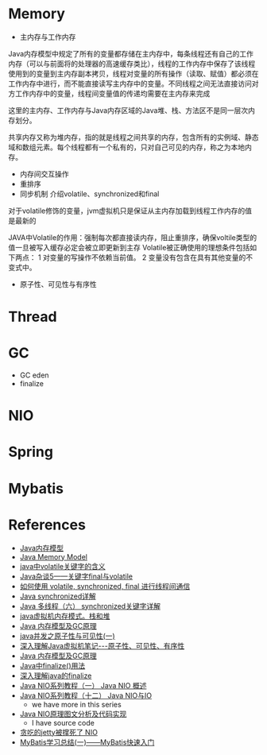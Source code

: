 # Memory

 - 主内存与工作内存

Java内存模型中规定了所有的变量都存储在主内存中，每条线程还有自己的工作内存（可以与前面将的处理器的高速缓存类比），线程的工作内存中保存了该线程使用到的变量到主内存副本拷贝，线程对变量的所有操作（读取、赋值）都必须在工作内存中进行，而不能直接读写主内存中的变量。不同线程之间无法直接访问对方工作内存中的变量，线程间变量值的传递均需要在主内存来完成

这里的主内存、工作内存与Java内存区域的Java堆、栈、方法区不是同一层次内存划分。

共享内存又称为堆内存，指的就是线程之间共享的内存，包含所有的实例域、静态域和数组元素。每个线程都有一个私有的，只对自己可见的内存，称之为本地内存。

 - 内存间交互操作
 - 重排序
 - 同步机制
 介绍volatile、synchronized和final
 
 对于volatile修饰的变量，jvm虚拟机只是保证从主内存加载到线程工作内存的值是最新的
 
 JAVA中Volatile的作用：强制每次都直接读内存，阻止重排序，确保voltile类型的值一旦被写入缓存必定会被立即更新到主存
 Volatile被正确使用的理想条件包括如下两点：
 1 对变量的写操作不依赖当前值。
 2 变量没有包含在具有其他变量的不变式中。
 
 - 原子性、可见性与有序性

# Thread

# GC

 - GC eden
 - finalize

# NIO

# Spring

# Mybatis

# References

 - [Java内存模型](http://www.cnblogs.com/nexiyi/p/java_memory_model_and_thread.html)
 - [Java Memory Model](http://tutorials.jenkov.com/java-concurrency/java-memory-model.html)
 - [java中volatile关键字的含义](http://www.cnblogs.com/aigongsi/archive/2012/04/01/2429166.html)
 - [Java杂谈5——关键字final与volatile](http://www.cnblogs.com/yahokuma/p/3684413.html)
 - [如何使用 volatile, synchronized, final 进行线程间通信](https://segmentfault.com/a/1190000004487149)
 - [Java synchronized详解](http://www.cnblogs.com/devinzhang/archive/2011/12/14/2287675.html)
 - [Java 多线程（六） synchronized关键字详解](http://www.cnblogs.com/mengdd/archive/2013/02/16/2913806.html)
 - [java虚拟机内存模式。栈和堆](http://rainyear.iteye.com/blog/1735121)
 - [Java 内存模型及GC原理](http://blog.csdn.net/ithomer/article/details/6252552)
 - [java并发之原子性与可见性(一)](http://blog.csdn.net/maosijunzi/article/details/18315013)
 - [深入理解Java虚拟机笔记---原子性、可见性、有序性](http://www.tuicool.com/articles/ru6vUvn)
 - [Java 内存模型及GC原理](http://blog.csdn.net/ithomer/article/details/6252552)
 - [Java中finalize()用法](http://blog.csdn.net/shanghui815/article/details/6787855)
 - [深入理解java的finalize](http://www.iteye.com/topic/484934)
 - [Java NIO系列教程（一） Java NIO 概述](http://ifeve.com/overview/)
 - [Java NIO系列教程（十二） Java NIO与IO](http://ifeve.com/java-nio-vs-io/)
    - we have more in this series
 - [Java NIO原理图文分析及代码实现 ](http://weixiaolu.iteye.com/blog/1479656)
    - I have source code
 - [贪吃的jetty被撑死了 NIO](http://blog.csdn.net/jiafu1115/article/details/39989321)
 - [MyBatis学习总结(一)——MyBatis快速入门](http://www.cnblogs.com/xdp-gacl/p/4261895.html)